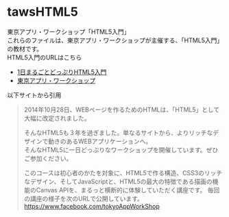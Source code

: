 # tawsHTML5  
東京アプリ・ワークショップ「HTML5入門」  
これらのファイルは、東京アプリ・ワークショップが主催する、「HTML5入門」の教材です。  
HTML5入門のURLはこちら  
* <a href="https://www.street-academy.com/myclass/277?conversion_name=direct_message&tracking_code=b979cdc0b4ba0ad44a3cc4d3f1157cfa">1日まるごとどっぷりHTML5入門</a>  
* <a href="https://tokyoappwork.shop">東京アプリ・ワークショップ</a>

以下サイトから引用
> 2014年10月28日、WEBページを作るためのHTMLは、「HTML5」として大幅に改定されました。  
>
> そんなHTML5も３年を過ぎました。単なるサイトから、よりリッチなデザインで動きのあるWEBアプリケーションへ。  
> そんなHTML5に一日どっぷりなワークショップを開催しています。ぜひご参加ください。
>
> このコースは初心者のかたを対象に、HTML5で作る構造、CSS3のリッチなデザイン、そしてJavaScriptと、HTML5の最大の特徴である描画の機能のCanvas APIを、まるっと横断的に体験していただく講座です。
> 毎回の講座の様子を次のURLで公開しています。 https://www.facebook.com/tokyoAppWorkShop
